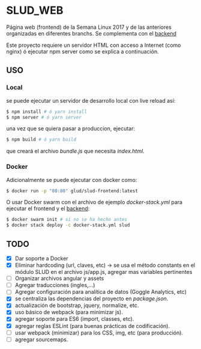 # SLUD_WEB
Página web (frontend) de la Semana Linux 2017 y de las anteriores organizadas en diferentes branchs. Se complementa con el [backend](https://github.com/GLUD/SLUD-backend)


Este proyecto requiere un servidor HTML con acceso a Internet (como nginx) ó ejecutar npm server como se explica a continuación.

## USO

### Local
se puede ejecutar un servidor de desarrollo local con live reload así:
```bash
$ npm install # ó yarn install
$ npm server # ó yarn server
```
una vez que se quiera pasar a produccion, ejecutar:

```bash
$ npm build # ó yarn build
```
que creará el archivo *bundle.js* que necesita *index.html*.

### Docker
Adicionalmente se puede ejecutar con docker como:

```bash
$ docker run -p "80:80" glud/slud-frontend:latest
```

O usar Docker swarm con el archivo de ejemplo *docker-stack.yml* para ejecutar el frontend y el [backend](https://github.com/GLUD/SLUD-backend/):

```bash
$ docker swarm init # si no se ha hecho antes
$ docker stack deploy -c docker-stack.yml slud
```

## TODO

- [x] Dar soporte a Docker
- [x] Eliminar hardcoding (url, claves, etc) -> se usa el método constants en el módulo SLUD en el archivo js/app.js, agregar mas variables pertinentes
- [ ] Organizar archivos angular y assets
- [ ] Agregar traducciones (ingles,...)
- [ ] Agregar configuración para analítica de datos (Goggle Analytics, etc)
- [x] se centraliza las dependencias del proyecto en *package.json*.
- [x] actualización de bootstrap, jquery, normalize, etc.
- [x] uso básico de webpack (para minimizar js).
- [x] agregar soporte para ES6 (import, classes, etc).
- [x] agregar reglas ESLint (para buenas prácticas de codificación).
- [ ] usar webpack (minimizar) para los CSS, img, etc (para producción).
- [ ] agregar sourcemaps.
